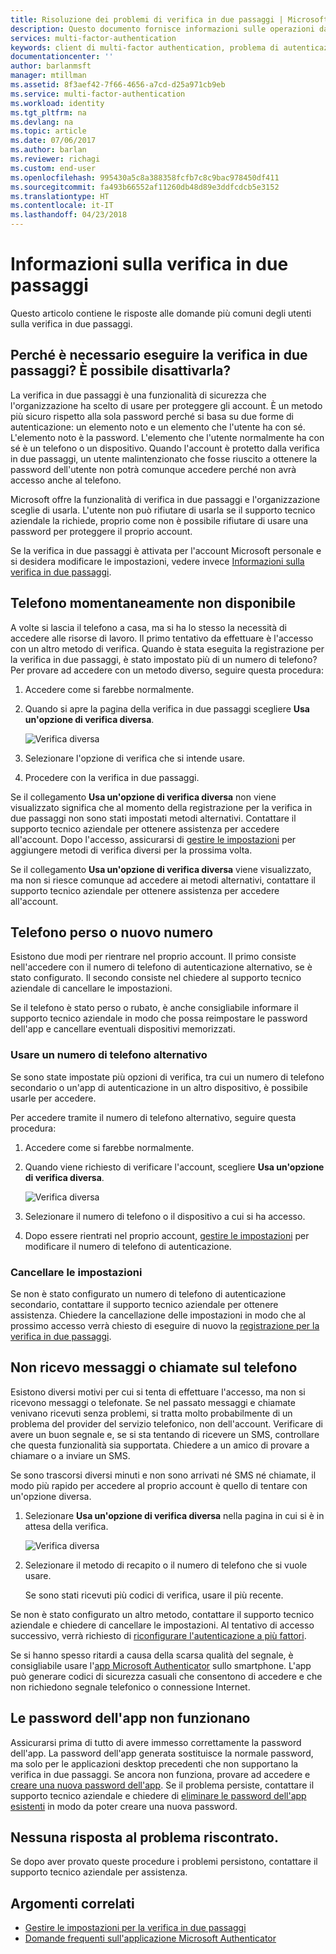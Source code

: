 ```yaml
---
title: Risoluzione dei problemi di verifica in due passaggi | Microsoft Docs
description: Questo documento fornisce informazioni sulle operazioni da eseguire se si verifica un problema con Azure multi-Factor Authentication.
services: multi-factor-authentication
keywords: client di multi-factor authentication, problema di autenticazione, ID di correlazione
documentationcenter: ''
author: barlanmsft
manager: mtillman
ms.assetid: 8f3aef42-7f66-4656-a7cd-d25a971cb9eb
ms.service: multi-factor-authentication
ms.workload: identity
ms.tgt_pltfrm: na
ms.devlang: na
ms.topic: article
ms.date: 07/06/2017
ms.author: barlan
ms.reviewer: richagi
ms.custom: end-user
ms.openlocfilehash: 995430a5c8a388358fcfb7c8c9bac978450df411
ms.sourcegitcommit: fa493b66552af11260db48d89e3ddfcdcb5e3152
ms.translationtype: HT
ms.contentlocale: it-IT
ms.lasthandoff: 04/23/2018
---
```

# <a name="get-help-with-two-step-verification"></a>Informazioni sulla verifica in due passaggi
Questo articolo contiene le risposte alle domande più comuni degli utenti sulla verifica in due passaggi.

## <a name="why-do-i-have-to-perform-two-step-verification-can-i-turn-it-off"></a>Perché è necessario eseguire la verifica in due passaggi? È possibile disattivarla?

La verifica in due passaggi è una funzionalità di sicurezza che l'organizzazione ha scelto di usare per proteggere gli account. È un metodo più sicuro rispetto alla sola password perché si basa su due forme di autenticazione: un elemento noto e un elemento che l'utente ha con sé. L'elemento noto è la password. L'elemento che l'utente normalmente ha con sé è un telefono o un dispositivo. Quando l'account è protetto dalla verifica in due passaggi, un utente malintenzionato che fosse riuscito a ottenere la password dell'utente non potrà comunque accedere perché non avrà accesso anche al telefono.

Microsoft offre la funzionalità di verifica in due passaggi e l'organizzazione sceglie di usarla. L'utente non può rifiutare di usarla se il supporto tecnico aziendale la richiede, proprio come non è possibile rifiutare di usare una password per proteggere il proprio account.

Se la verifica in due passaggi è attivata per l'account Microsoft personale e si desidera modificare le impostazioni, vedere invece [Informazioni sulla verifica in due passaggi](https://support.microsoft.com/help/12408/microsoft-account-about-two-step-verification).

## <a name="i-dont-have-my-phone-with-me-today"></a>Telefono momentaneamente non disponibile

A volte si lascia il telefono a casa, ma si ha lo stesso la necessità di accedere alle risorse di lavoro. Il primo tentativo da effettuare è l'accesso con un altro metodo di verifica. Quando è stata eseguita la registrazione per la verifica in due passaggi, è stato impostato più di un numero di telefono? Per provare ad accedere con un metodo diverso, seguire questa procedura:

1. Accedere come si farebbe normalmente.
2. Quando si apre la pagina della verifica in due passaggi scegliere **Usa un'opzione di verifica diversa**.

   ![Verifica diversa](./media/multi-factor-authentication-end-user-troubleshoot/diff_option.png)

3. Selezionare l'opzione di verifica che si intende usare.
4. Procedere con la verifica in due passaggi.

Se il collegamento **Usa un'opzione di verifica diversa** non viene visualizzato significa che al momento della registrazione per la verifica in due passaggi non sono stati impostati metodi alternativi. Contattare il supporto tecnico aziendale per ottenere assistenza per accedere all'account. Dopo l'accesso, assicurarsi di [gestire le impostazioni](multi-factor-authentication-end-user-manage-settings.md) per aggiungere metodi di verifica diversi per la prossima volta.

Se il collegamento **Usa un'opzione di verifica diversa** viene visualizzato, ma non si riesce comunque ad accedere ai metodi alternativi, contattare il supporto tecnico aziendale per ottenere assistenza per accedere all'account.

## <a name="i-lost-my-phone-or-got-a-new-number"></a>Telefono perso o nuovo numero
Esistono due modi per rientrare nel proprio account. Il primo consiste nell'accedere con il numero di telefono di autenticazione alternativo, se è stato configurato. Il secondo consiste nel chiedere al supporto tecnico aziendale di cancellare le impostazioni.

Se il telefono è stato perso o rubato, è anche consigliabile informare il supporto tecnico aziendale in modo che possa reimpostare le password dell'app e cancellare eventuali dispositivi memorizzati.

### <a name="use-an-alternate-phone-number"></a>Usare un numero di telefono alternativo
Se sono state impostate più opzioni di verifica, tra cui un numero di telefono secondario o un'app di autenticazione in un altro dispositivo, è possibile usarle per accedere.

Per accedere tramite il numero di telefono alternativo, seguire questa procedura:

1. Accedere come si farebbe normalmente.
2. Quando viene richiesto di verificare l'account, scegliere **Usa un'opzione di verifica diversa**.

   ![Verifica diversa](./media/multi-factor-authentication-end-user-troubleshoot/diff_option.png)

3. Selezionare il numero di telefono o il dispositivo a cui si ha accesso.
4. Dopo essere rientrati nel proprio account, [gestire le impostazioni](multi-factor-authentication-end-user-manage-settings.md) per modificare il numero di telefono di autenticazione.

### <a name="clear-your-settings"></a>Cancellare le impostazioni
Se non è stato configurato un numero di telefono di autenticazione secondario, contattare il supporto tecnico aziendale per ottenere assistenza. Chiedere la cancellazione delle impostazioni in modo che al prossimo accesso verrà chiesto di eseguire di nuovo la [registrazione per la verifica in due passaggi](multi-factor-authentication-end-user-first-time.md).

## <a name="i-am-not-receiving-a-text-or-call-on-my-phone"></a>Non ricevo messaggi o chiamate sul telefono
Esistono diversi motivi per cui si tenta di effettuare l'accesso, ma non si ricevono messaggi o telefonate. Se nel passato messaggi e chiamate venivano ricevuti senza problemi, si tratta molto probabilmente di un problema del provider del servizio telefonico, non dell'account. Verificare di avere un buon segnale e, se si sta tentando di ricevere un SMS, controllare che questa funzionalità sia supportata. Chiedere a un amico di provare a chiamare o a inviare un SMS.

Se sono trascorsi diversi minuti e non sono arrivati né SMS né chiamate, il modo più rapido per accedere al proprio account è quello di tentare con un'opzione diversa.

1. Selezionare **Usa un'opzione di verifica diversa** nella pagina in cui si è in attesa della verifica.

    ![Verifica diversa](./media/multi-factor-authentication-end-user-troubleshoot/diff_option.png)
2. Selezionare il metodo di recapito o il numero di telefono che si vuole usare.

    Se sono stati ricevuti più codici di verifica, usare il più recente.

Se non è stato configurato un altro metodo, contattare il supporto tecnico aziendale e chiedere di cancellare le impostazioni. Al tentativo di accesso successivo, verrà richiesto di [riconfigurare l'autenticazione a più fattori](multi-factor-authentication-end-user-first-time.md).

Se si hanno spesso ritardi a causa della scarsa qualità del segnale, è consigliabile usare l'[app Microsoft Authenticator](microsoft-authenticator-app-how-to.md) sullo smartphone. L'app può generare codici di sicurezza casuali che consentono di accedere e che non richiedono segnale telefonico o connessione Internet.

## <a name="app-passwords-are-not-working"></a>Le password dell'app non funzionano
Assicurarsi prima di tutto di avere immesso correttamente la password dell'app. La password dell'app generata sostituisce la normale password, ma solo per le applicazioni desktop precedenti che non supportano la verifica in due passaggi. Se ancora non funziona, provare ad accedere e [creare una nuova password dell'app](multi-factor-authentication-end-user-app-passwords.md).  Se il problema persiste, contattare il supporto tecnico aziendale e chiedere di [eliminare le password dell'app esistenti](../../active-directory/authentication/howto-mfa-userdevicesettings.md) in modo da poter creare una nuova password.

## <a name="i-didnt-find-an-answer-to-my-problem"></a>Nessuna risposta al problema riscontrato.
Se dopo aver provato queste procedure i problemi persistono, contattare il supporto tecnico aziendale per assistenza.

## <a name="related-topics"></a>Argomenti correlati
* [Gestire le impostazioni per la verifica in due passaggi](multi-factor-authentication-end-user-manage-settings.md)  
* [Domande frequenti sull'applicazione Microsoft Authenticator](microsoft-authenticator-app-faq.md)

